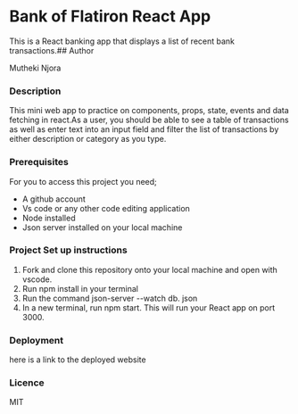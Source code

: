 # Bank of Flatiron React App

This is a  React banking app that displays a list of recent bank transactions.## Author

Mutheki Njora

### Description
This mini web app to practice on components, props, state, events and data fetching in react.As a user, you should be able to see a table of transactions as well as enter text into an input field and filter the list of transactions by either description or category as you type.



### Prerequisites
For you to access this project you need;

* A github account
* Vs code or any other code editing application
* Node installed
* Json server installed on your local machine


### Project Set up instructions
1. Fork and clone this repository onto your local machine and open  with vscode.
2. Run npm install in your terminal
3. Run the command json-server --watch db. json
4. In a new terminal, run npm start. This will run your React app on port 3000.

### Deployment
here is a link to the deployed website

### Licence
MIT
